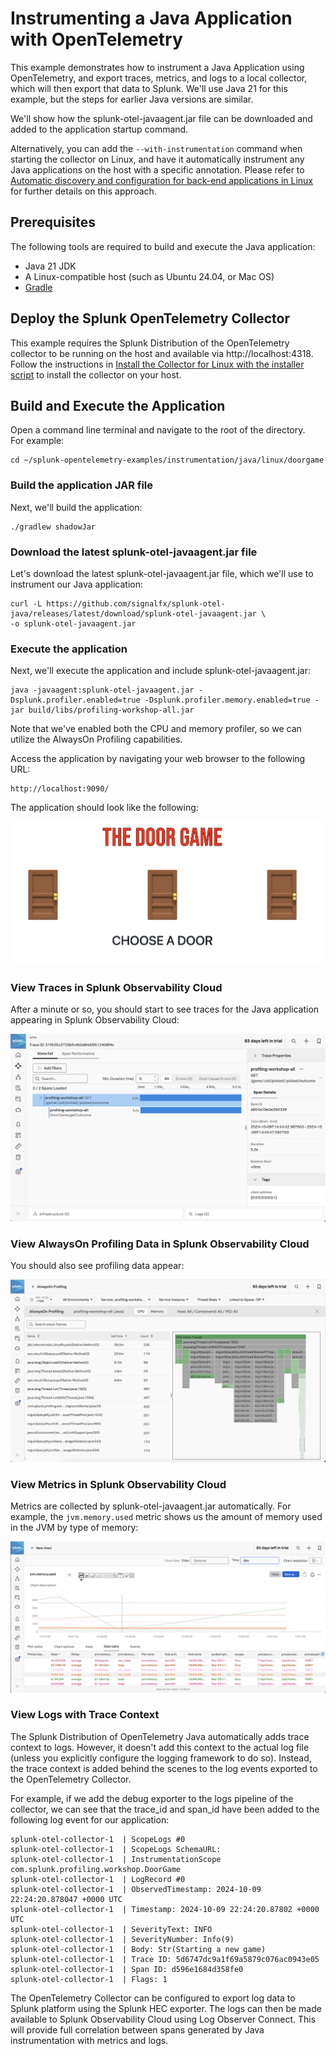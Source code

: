 # Instrumenting a Java Application with OpenTelemetry

This example demonstrates how to instrument a Java Application using OpenTelemetry, 
and export traces, metrics, and logs to a local collector, which will then 
export that data to Splunk. We'll use Java 21 for this example, but the steps 
for earlier Java versions are similar.  

We'll show how the splunk-otel-javaagent.jar file can be downloaded and added
to the application startup command.  

Alternatively, you can add the `--with-instrumentation` command when starting the 
collector on Linux, and have it automatically instrument any Java applications 
on the host with a specific annotation.  Please refer to
[Automatic discovery and configuration for back-end applications in Linux](https://docs.splunk.com/observability/en/gdi/opentelemetry/automatic-discovery/linux/linux-backend.html) 
for further details on this approach. 

## Prerequisites

The following tools are required to build and execute the Java application: 

* Java 21 JDK
* A Linux-compatible host (such as Ubuntu 24.04, or Mac OS)
* [Gradle](https://docs.gradle.org/current/userguide/installation.html)

## Deploy the Splunk OpenTelemetry Collector

This example requires the Splunk Distribution of the OpenTelemetry collector to 
be running on the host and available via http://localhost:4318.  Follow the 
instructions in [Install the Collector for Linux with the installer script](https://docs.splunk.com/observability/en/gdi/opentelemetry/collector-linux/install-linux.html#install-the-collector-using-the-installer-script) 
to install the collector on your host. 

## Build and Execute the Application

Open a command line terminal and navigate to the root of the directory.  
For example:

````
cd ~/splunk-opentelemetry-examples/instrumentation/java/linux/doorgame
````

### Build the application JAR file

Next, we'll build the application: 

````
./gradlew shadowJar
````

### Download the latest splunk-otel-javaagent.jar file

Let's download the latest splunk-otel-javaagent.jar file, which we'll use 
to instrument our Java application: 

````
curl -L https://github.com/signalfx/splunk-otel-java/releases/latest/download/splunk-otel-javaagent.jar \
-o splunk-otel-javaagent.jar
````

### Execute the application

Next, we'll execute the application and include splunk-otel-javaagent.jar:

````
java -javaagent:splunk-otel-javaagent.jar -Dsplunk.profiler.enabled=true -Dsplunk.profiler.memory.enabled=true -jar build/libs/profiling-workshop-all.jar
````

Note that we've enabled both the CPU and memory profiler, so we can utilize the 
AlwaysOn Profiling capabilities. 

Access the application by navigating your web browser to the following URL: 

````
http://localhost:9090/
````

The application should look like the following: 

![Door Game Entry Screen](images/door_game_choose_door.png)

### View Traces in Splunk Observability Cloud

After a minute or so, you should start to see traces for the Java application
appearing in Splunk Observability Cloud:

![Trace](./images/trace.png)

### View AlwaysOn Profiling Data in Splunk Observability Cloud

You should also see profiling data appear: 

![AlwaysOn Profiling Data](./images/profiling.png)

### View Metrics in Splunk Observability Cloud

Metrics are collected by splunk-otel-javaagent.jar automatically.  For example, 
the `jvm.memory.used` metric shows us the amount of memory used in the JVM 
by type of memory: 

![JVM Metric Example](./images/metrics.png)

### View Logs with Trace Context

The Splunk Distribution of OpenTelemetry Java automatically adds trace context 
to logs. However, it doesn't add this context to the actual log file (unless 
you explicitly configure the logging framework to do so).  Instead, the trace 
context is added behind the scenes to the log events exported to the 
OpenTelemetry Collector. 

For example, if we add the debug exporter to the logs pipeline of the collector, 
we can see that the trace_id and span_id have been added to the following log event 
for our application: 

````
splunk-otel-collector-1  | ScopeLogs #0
splunk-otel-collector-1  | ScopeLogs SchemaURL: 
splunk-otel-collector-1  | InstrumentationScope com.splunk.profiling.workshop.DoorGame 
splunk-otel-collector-1  | LogRecord #0
splunk-otel-collector-1  | ObservedTimestamp: 2024-10-09 22:24:20.878047 +0000 UTC
splunk-otel-collector-1  | Timestamp: 2024-10-09 22:24:20.87802 +0000 UTC
splunk-otel-collector-1  | SeverityText: INFO
splunk-otel-collector-1  | SeverityNumber: Info(9)
splunk-otel-collector-1  | Body: Str(Starting a new game)
splunk-otel-collector-1  | Trace ID: 5d6747dc9a1f69a5879c076ac0943e05
splunk-otel-collector-1  | Span ID: d596e1684d358fe0
splunk-otel-collector-1  | Flags: 1
````

The OpenTelemetry Collector can be configured to export log data to 
Splunk platform using the Splunk HEC exporter.  The logs can then be made
available to Splunk Observability Cloud using Log Observer Connect.  This will
provide full correlation between spans generated by Java instrumentation
with metrics and logs. 